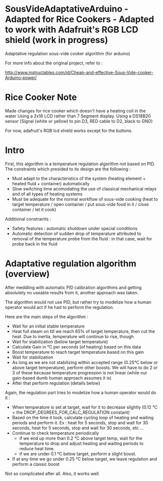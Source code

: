 SousVideAdaptativeArduino - Adapted for Rice Cookers - Adapted to work with Adafruit's RGB LCD shield (work in progress)
====================================================

Adaptative regulation sous-vide cooker algorithm (for arduino)

For more info about the original project, refer to :

http://www.instructables.com/id/Cheap-and-effective-Sous-Vide-cooker-Arduino-power/


Rice Cooker Note
=========================
Made changes for rice cooker which doesn't have a heating coil in the water
Using a 2x16 LCD rather than 7 Segment display.
Using a DS18B20 sensor (Signal (white or yellow) to pin D3, RED cable to D2, black to GND)

For now, adafruit's RGB lcd shield works except for the buttons.


Intro
=========================

First, this algorithm is a temperature regulation algorithm not based on PID. The constraints which presided to its design are the following : 

- Must adapt to the characteristics of the system (heating element + heated fluid + container) automatically
- Slow switching time acomodating the use of classical mechanical relays and of all types of heating systems
- Must be adequate for the normal workflow of sous-vide cooking (heat to target temperature / open container / put sous-vide food in it / close container / let it cook)
 

Additional constraints :
- Safety features : automatic shutdown under special conditions
- Automatic detection of sudden drop of temperature attributed to removal of the temperature probe from the fluid : in that case, wait for probe back in the fluid


Adaptative regulation algorithm (overview)
==================================================

After meddling with automatic PID calibration algorithms and getting absolutely no useable results from it, another approach was taken.

The algorithm would not use PID, but rather try to modelize how a human operator would act if he had to perform the regulation.

Here are the main steps of the algorithm :

- Wait for an initial stable temperature
- Heat full steam on till we reach 65% of target temperature, then cut the heat. Due to inertia, temperature will continue to rise, though
- Wait for stabilization (below target temperature)
- Calculate Gain in °C per seconds (of heating) based on this data
- Boost temperature to reach target temperature based on this gain
- Wait for stabilization
- As long as we are not stabilizing within accepted range (0.25°C below or above target temperature), perform other boosts. We will have to do 2 or 3 of these because temperature progression is not linear (while our gain-based dumb human approach assumes it is)
- After that perform regulation (details below)
 

Again, the regulation part tries to modelize how a human operator would do it :

- When temperature is set at target, wait for it to decrease slightly (0.12 °C = the DROP_DEGREES_FOR_CALC_REGULATION constant)
- Based on the time it took, calculate cycling loop of heating and waiting periods and perform it. Ex : heat for 5 seconds, stop and wait for 30 seconds, heat for 5 seconds, stop and wait for 30 seconds, etc ...
- Continue to check temperature periodically
  - if we end up more than 0.2 °C above target temp, wait for the temperature to drop and adjust heating and waiting periods to reduce heat time.
  - if we are under 0.1 °C below target, perform a slight boost.
- If at any time we go under 0.25 °C below target, we leave regulation and perform a classic boost


Not so complicated after all. Also, it works well. 


